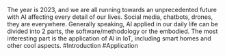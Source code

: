 The year is 2023, and we are all running towards an unprecedented future with AI affecting every detail of our lives. Social media, chatbots, drones, they are everywhere.
Generally speaking, AI applied in our daily life can be divided into 2 parts, the software/methodology or the embodied. The most interesting part is the application of AI in IoT, including smart homes and other cool aspects.
#Introduction #Application